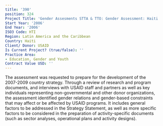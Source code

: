 ```yaml
---
title: '390'
position: 324
Project Title: 'Gender Assesments STTA & TTO: Gender Assessment: Haiti (TDY 62)'
Start Year: '2006'
End Year: '2006'
ISO3 Code: HTI
Region: Latin America and the Caribbean
Country: Haiti
Client/ Donor: USAID
Is Current Project? (true/false): ''
Practice Area:
- Education, Gender and Youth
Contract Value USD: ''
---
```


The assessment was requested to prepare for the development of the 2007-2009 country strategy. Through a review of research and program documents, and interviews with USAID staff and partners as well as key individuals representing non-governmental and other donor organizations, the assessment identified gender relations and gender-based constraints that may affect or be affected by USAID programs. It includes general factors to be addressed in the Strategy Statement, as well as more specific factors to be considered in the preparation of activity-specific documents (such as sector analyses, operational plans and activity designs).